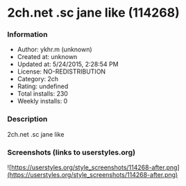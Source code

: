 # 2ch.net .sc jane like (114268)

### Information
- Author: ykhr.m (unknown)
- Created at: unknown
- Updated at: 5/24/2015, 2:28:54 PM
- License: NO-REDISTRIBUTION
- Category: 2ch
- Rating: undefined
- Total installs: 230
- Weekly installs: 0


### Description
2ch.net .sc jane like


### Screenshots (links to userstyles.org)
![https://userstyles.org/style_screenshots/114268-after.png](https://userstyles.org/style_screenshots/114268-after.png)


